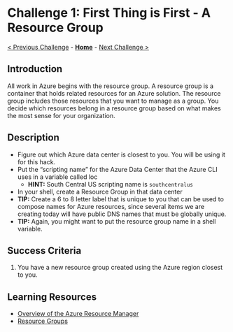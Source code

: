 # Challenge 1: First Thing is First - A Resource Group

[< Previous Challenge](./Challenge-00.md) - **[Home](../README.md)** - [Next Challenge >](./Challenge-02.md)

## Introduction

All work in Azure begins with the resource group. A resource group is a container that holds related resources for an Azure solution. The resource group includes those resources that you want to manage as a group. You decide which resources belong in a resource group based on what makes the most sense for your organization.

## Description

- Figure out which Azure data center is closest to you. You will be using it for this hack.
- Put the “scripting name” for the Azure Data Center that the Azure CLI uses in a variable called loc
	- **HINT:** South Central US scripting name is `southcentralus`
- In your shell, create a Resource Group in that data center
- **TIP:** Create a 6 to 8 letter label that is unique to you that can be used to compose names for Azure resources, since several items we are creating today will have public DNS names that must be globally unique.
- **TIP:** Again, you might want to put the resource group name in a shell variable.

## Success Criteria

1. You have a new resource group created using the Azure region closest to you.

## Learning Resources
- [Overview of the Azure Resource Manager](https://docs.microsoft.com/en-us/azure/azure-resource-manager/management/overview)
- [Resource Groups](https://docs.microsoft.com/en-us/azure/azure-resource-manager/management/overview#resource-groups)
